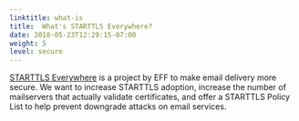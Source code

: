 ```yaml
---
linktitle: what-is
title:  What's STARTTLS Everywhere?
date: 2018-05-23T12:29:15-07:00
weight: 5
level: secure
---
```


[STARTTLS Everywhere](/about) is a project by EFF to make email delivery more secure. We want to increase STARTTLS adoption, increase the number of mailservers that actually validate certificates, and offer a STARTTLS Policy List to help prevent downgrade attacks on email services.
